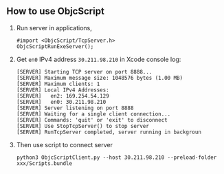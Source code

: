 ## How to use ObjcScript

1. Run server in applications,

   ```objc
   #import <ObjcScript/TcpServer.h>
   ObjcScriptRunExeServer();
   ```

2. Get `en0` IPv4 address `30.211.98.210` in Xcode console log:

   ```
   [SERVER] Starting TCP server on port 8888...
   [SERVER] Maximum message size: 1048576 bytes (1.00 MB)
   [SERVER] Maximum clients: 1
   [SERVER] Local IPv4 Addresses:
   [SERVER]   en2: 169.254.54.129
   [SERVER]   en0: 30.211.98.210
   [SERVER] Server listening on port 8888
   [SERVER] Waiting for a single client connection...
   [SERVER] Commands: 'quit' or 'exit' to disconnect
   [SERVER] Use StopTcpServer() to stop server
   [SERVER] RunTcpServer completed, server running in backgroun
   ```

2. Then use script to connect server

   ```shell
   python3 ObjcScriptClient.py --host 30.211.98.210 --preload-folder xxx/Scripts.bundle
   ```

   